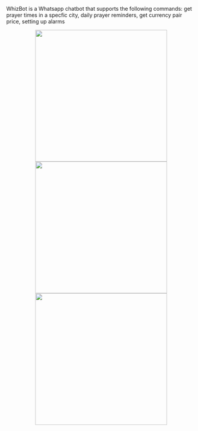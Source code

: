 WhizBot is a Whatsapp chatbot that supports the following commands: get prayer times in a specfic city, daily prayer reminders, get currency pair price, setting up alarms


<p align="center">
  <img src="https://github.com/user-attachments/assets/2ac9fdbd-8739-4ded-9110-6ebe2e70de6c" width="350"/>
  <img src="https://github.com/user-attachments/assets/029c1392-bb6a-4f87-93f6-d53f84c4ba26" width="350"/>
  <img src="https://github.com/user-attachments/assets/30543f44-eb4b-4c30-9060-db5e59946a90" width="350"/>
</p>
